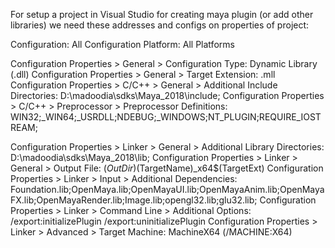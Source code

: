 For setup a project in Visual Studio for creating maya plugin (or add other libraries)
we need these addresses and configs on properties of project: 

Configuration: All Configuration 
Platform: All Platforms

Configuration Properties > General > Configuration Type: Dynamic Library (.dll) 
Configuration Properties > General > Target Extension: .mll 
Configuration Properties > C/C++ > General > Additional Include Directories: D:\madoodia\sdks\Maya_2018\include; 
Configuration Properties > C/C++ > Preprocessor > Preprocessor Definitions: WIN32;_WIN64;_USRDLL;NDEBUG;_WINDOWS;NT_PLUGIN;REQUIRE_IOSTREAM; 

Configuration Properties > Linker > General > Additional Library Directories: D:\madoodia\sdks\Maya_2018\lib; 
Configuration Properties > Linker > General > Output File: $(OutDir)$(TargetName)_x64$(TargetExt) 
Configuration Properties > Linker > Input > Additional Dependencies: Foundation.lib;OpenMaya.lib;OpenMayaUI.lib;OpenMayaAnim.lib;OpenMayaFX.lib;OpenMayaRender.lib;Image.lib;opengl32.lib;glu32.lib; 
Configuration Properties > Linker > Command Line > Additional Options: /export:initializePlugin /export:uninitializePlugin 
Configuration Properties > Linker > Advanced > Target Machine: MachineX64 (/MACHINE:X64)
